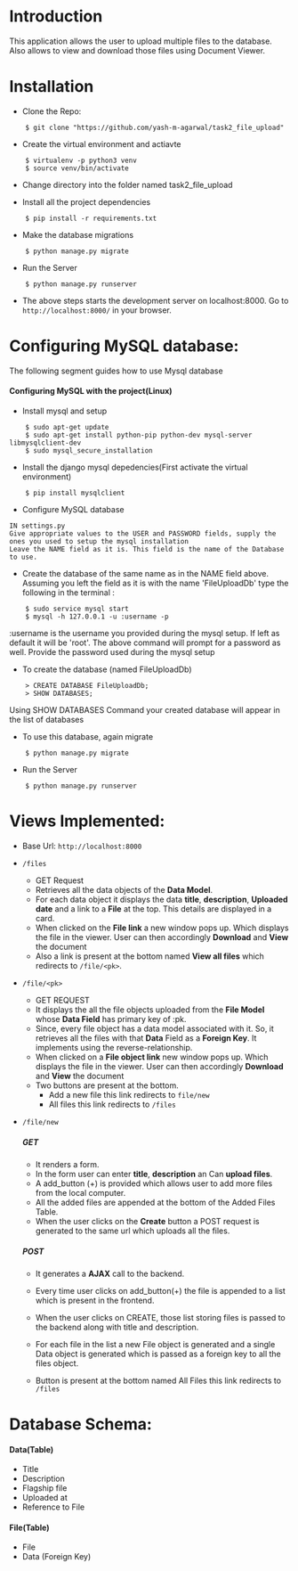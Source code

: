 # Introduction
This application allows the user to upload multiple files to the database. Also allows to view and download those files using Document Viewer.

# Installation

* Clone the Repo:
```
    $ git clone "https://github.com/yash-m-agarwal/task2_file_upload"
```

* Create the virtual environment and actiavte

```
    $ virtualenv -p python3 venv
    $ source venv/bin/activate
```
* Change directory into the folder named task2_file_upload

* Install all the project dependencies
```
    $ pip install -r requirements.txt
```
* Make the database migrations
```
    $ python manage.py migrate
```

* Run the Server
```
    $ python manage.py runserver
```
* The above steps starts the development server on localhost:8000. Go to `http://localhost:8000/` in your browser.

# Configuring MySQL database:
The following segment guides how to use Mysql database

#### Configuring MySQL with the project(Linux)
* Install mysql and setup
```
    $ sudo apt-get update
    $ sudo apt-get install python-pip python-dev mysql-server libmysqlclient-dev
    $ sudo mysql_secure_installation
``` 

* Install the django mysql depedencies(First activate the virtual environment)
```
    $ pip install mysqlclient
```

* Configure MySQL database
```
IN settings.py
Give appropriate values to the USER and PASSWORD fields, supply the ones you used to setup the mysql installation
Leave the NAME field as it is. This field is the name of the Database to use.
```

* Create the database of the same name as in the NAME field above. Assuming you left the field as it is with the name 'FileUploadDb' type the following in the terminal :
```
    $ sudo service mysql start
    $ mysql -h 127.0.0.1 -u :username -p
```
:username is the username you provided during the mysql setup. If left as default it will be 'root'. The above command will prompt for a password as well. Provide the password used during the mysql setup

* To create the database (named FileUploadDb)
```
    > CREATE DATABASE FileUploadDb;
    > SHOW DATABASES;
```

Using SHOW DATABASES Command your created database will appear in the list of databases

* To use this database, again migrate
```
    $ python manage.py migrate
```

* Run the Server
```
    $ python manage.py runserver
```

# Views Implemented:

* Base Url: `http://localhost:8000`

* `/files`
    * GET Request
    * Retrieves all the data objects of the **Data Model**.
    * For each data object it displays the data **title**, **description**, **Uploaded date** and a link to a **File** at the top. This details are displayed in a card.
    * When clicked on the **File link** a new window pops up. Which displays the file in the viewer. User can then accordingly **Download** and **View** the document
    * Also a link is present at the bottom named **View all files** which redirects to `/file/<pk>`. 

* `/file/<pk>`
    * GET REQUEST
    * It displays the all the file objects uploaded from the **File Model** whose **Data Field** has primary key of :pk.
    * Since, every file object has a data model associated with it. So, it retrieves all the files with that **Data** Field as a **Foreign Key**. It implements using the reverse-relationship.
    * When clicked on a **File object link** new window pops up. Which displays the file in the viewer. User can then accordingly **Download** and **View** the document
    * Two buttons are present at the bottom.
        * Add a new file this link redirects to `file/new`
        * All files this link redirects to `/files`

* `/file/new`
    
    ##### GET 
    * It renders a form.
    * In the form user can enter **title**, **description** an Can **upload files**.
    * A add_button (+) is provided which allows user to add more files from the local computer.
    * All the added files are appended at the bottom of the Added Files Table.
    * When the user clicks on the **Create** button a POST request is generated to the same url which uploads all the files.
    
    ##### POST
    * It generates a **AJAX** call to the backend.
    * Every time user clicks on add_button(+) the file is appended to a list which is present in the frontend.
    * When the user clicks on CREATE, those list storing files is passed to the backend along with title and description.
    * For each file in the list a new File object is generated and a single Data object is generated which is passed as a foreign key to all the files object.
    
    * Button is present at the bottom named All Files this link redirects to `/files` 
  
# Database Schema:

#### Data(Table)

* Title
* Description
* Flagship file
* Uploaded at
* Reference to File

#### File(Table)

* File
* Data (Foreign Key)
